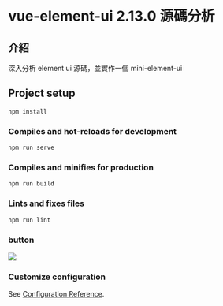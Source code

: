 # vue-element-ui 2.13.0 源碼分析

## 介紹
深入分析 element ui 源碼，並實作一個 mini-element-ui

## Project setup
```
npm install
```

### Compiles and hot-reloads for development
```
npm run serve
```

### Compiles and minifies for production
```
npm run build
```

### Lints and fixes files
```
npm run lint
```

### button 

![](https://i.imgur.com/fTMAC9E.png)


### Customize configuration
See [Configuration Reference](https://cli.vuejs.org/config/).

